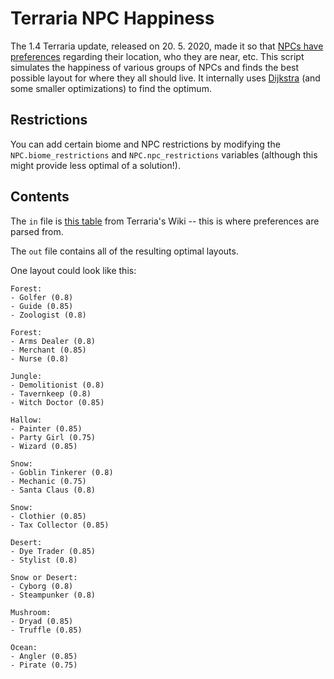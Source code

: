 # Terraria NPC Happiness
The 1.4 Terraria update, released on 20. 5. 2020, made it so that [NPCs have preferences](https://terraria.gamepedia.com/Happiness#Happiness) regarding their location, who they are near, etc. This script simulates the happiness of various groups of NPCs and finds the best possible layout for where they all should live. It internally uses [Dijkstra](https://en.wikipedia.org/wiki/Dijkstra%27s_algorithm) (and some smaller optimizations) to find the optimum.

## Restrictions
You can add certain biome and NPC restrictions by modifying the
`NPC.biome_restrictions` and `NPC.npc_restrictions` variables (although this might provide less optimal of a solution!).

## Contents
The `in` file is [this table](https://terraria.gamepedia.com/index.php?title=NPCs&action=edit&section=11) from Terraria's Wiki -- this is where preferences are parsed from.

The `out` file contains all of the resulting optimal layouts.

One layout could look like this:
```
Forest:
- Golfer (0.8)
- Guide (0.85)
- Zoologist (0.8)

Forest:
- Arms Dealer (0.8)
- Merchant (0.85)
- Nurse (0.8)

Jungle:
- Demolitionist (0.8)
- Tavernkeep (0.8)
- Witch Doctor (0.85)

Hallow:
- Painter (0.85)
- Party Girl (0.75)
- Wizard (0.85)

Snow:
- Goblin Tinkerer (0.8)
- Mechanic (0.75)
- Santa Claus (0.8)

Snow:
- Clothier (0.85)
- Tax Collector (0.85)

Desert:
- Dye Trader (0.85)
- Stylist (0.8)

Snow or Desert:
- Cyborg (0.8)
- Steampunker (0.8)

Mushroom:
- Dryad (0.85)
- Truffle (0.85)

Ocean:
- Angler (0.85)
- Pirate (0.75)
```

